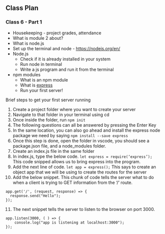 ## Class Plan

### Class 6 - Part 1
* Housekeeping - project grades, attendance
* What is module 2 about?
* What is node.js
* Set up the terminal and node - https://nodejs.org/en/
* Node.js
  * Check if it is already installed in your system
  * Run node in terminal
  * Write a js program and run it from the terminal
* npm modules
  * What is an npm module
  * What is [express](https://www.npmjs.com/package/express) 
  * Run your first server!   


Brief steps to get your first server running
1. Create a project folder where you want to create your server
1. Navigate to that folder in your terminal using cd
1. Once inside the folder, run `npm init`
1. The following questions can all be answered by pressing the Enter Key
1. In the same location, you can also go ahead and install the express node package we need by saying `npm install --save express`
1. Once this step is done, open the folder in vscode, you should see a package.json file, and a node_modules folder.
1. Create an index.js file in the same folder
1. In index.js, type the below code.
  `let express = require(‘express’);`
  This code snipped allows us to bring express into the program.
1. Add the next line of code. 
  `let app = express();`
  This says to create an object app that we will be using to create the routes for the server
1. Add the below snippet. This chunk of code tells the server what to do when a client is trying to GET information from the ‘/’ route.
```
app.get('/', (request, response) => {
  response.send("Hello");
});
```
11. The next snippet tells the server to listen to the browser on port 3000.
```
app.listen(3000, ( ) => {
    console.log("app is listening at localhost:3000");
});
```


